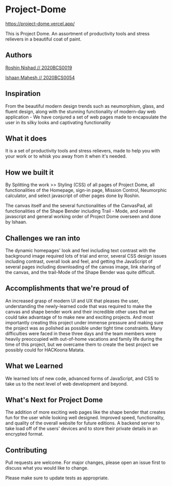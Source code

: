 # Project-Dome

https://project-dome.vercel.app/

This is Project Dome. An assortment of productivity tools and stress relievers in a beautiful coat of paint.

## Authors
[Roshin Nishad // 2020BCS0019](https://devpost.com/GetPsyched6)

[Ishaan Mahesh // 2020BCS0054](https://devpost.com/ishaanmahesh20bcs54)

## Inspiration
From the beautiful modern design trends such as neumorphism, glass, and fluent design, along with the stunning functionality of modern-day web application - We have conjured a set of web pages made to encapsulate the user in its silky looks and captivating functionality

## What it does
It is a set of productivity tools and stress relievers, made to help you with your work or to whisk you away from it when it's needed.

## How we built it
By Splitting the work >> Styling (CSS) of all pages of Project Dome, all functionalities of the Homepage, sign-in page, Mission Control, Neumorphic calculator, and select javascript of other pages done by Roshin.

The canvas itself and the several functionalities of the CanvasPad, all functionalities of the Shape Bender including Trail - Mode, and overall javascript and general working order of Project Dome overseen and done by Ishaan.

## Challenges we ran into
The dynamic homepages' look and feel including text contrast with the background image required lots of trial and error, several CSS design issues including contrast, overall look and feel, and getting the JavaScript of several pages including downloading of the canvas image, link sharing of the canvas, and the trail-Mode of the Shape Bender was quite difficult.

## Accomplishments that we're proud of
An increased grasp of modern UI and UX that pleases the user, understanding the newly-learned code that was required to make the canvas and shape bender work and their incredible other uses that we could take advantage of to make new and exciting projects. And most importantly creating this project under immense pressure and making sure the project was as polished as possible under tight time constraints. Many difficulties were faced in these three days and the team members were heavily preoccupied with out-of-home vacations and family life during the time of this project, but we overcame them to create the best project we possibly could for HACKoona Matata.

## What we Learned
We learned lots of new code, advanced forms of JavaScript, and CSS to take us to the next level of web development and beyond.

## What's Next for Project Dome
The addition of more exciting web pages like the shape bender that creates fun for the user while looking well designed. Improved speed, functionality, and quality of the overall website for future editions. A backend server to take load off of the users' devices and to store their private details in an encrypted format.


## Contributing
Pull requests are welcome. For major changes, please open an issue first to discuss what you would like to change.

Please make sure to update tests as appropriate.
